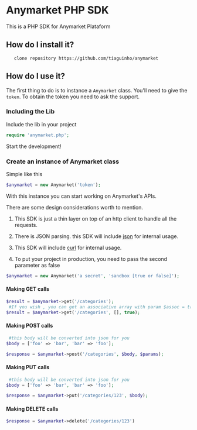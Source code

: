 # Anymarket PHP SDK

This is a PHP SDK for Anymarket Plataform

## How do I install it?

       clone repository https://github.com/tiaguinho/anymarket

## How do I use it?

The first thing to do is to instance a ```Anymarket``` class. You'll need to give the ```token```. To obtain the token you need to ask the support.

### Including the Lib
Include the lib in your project

```php
require 'anymarket.php';
```
Start the development!

### Create an instance of Anymarket class
Simple like this
```php
$anymarket = new Anymarket('token');
```
With this instance you can start working on Anymarket's APIs.

There are some design considerations worth to mention.

1. This SDK is just a thin layer on top of an http client to handle all the requests.

2. There is JSON parsing. this SDK will include [json](http://php.net/manual/en/book.json.php) for internal usage.

3. This SDK will include [curl](http://php.net/manual/en/book.curl.php) for internal usage.

4. To put your project in production, you need to pass the second parameter as false

```php
$anymarket = new Anymarket('a secret', 'sandbox [true or false]');
```

#### Making GET calls

```php
$result = $anymarket->get('/categories'); 
 #If you wish , you can get an associative array with param $assoc = true Example:
$result = $anymarket->get('/categories', [], true); 
```

#### Making POST calls

```php
 #this body will be converted into json for you
$body = ['foo' => 'bar', 'bar' => 'foo'];

$response = $anymarket->post('/categories', $body, $params);
```

#### Making PUT calls

```php
 #this body will be converted into json for you
$body = ['foo' => 'bar', 'bar' => 'foo'];

$response = $anymarket->put('/categories/123', $body);
```

#### Making DELETE calls
```php
$response = $anymarket->delete('/categories/123')
```